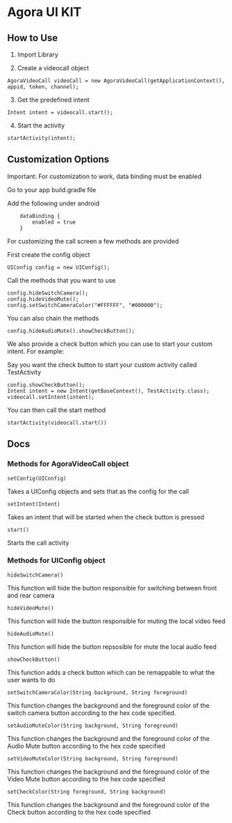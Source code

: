 # Agora UI KIT

## How to Use

1. Import Library

2. Create a videocall object

```
AgoraVideoCall videoCall = new AgoraVideoCall(getApplicationContext(), appid, token, channel);
```

3. Get the predefined intent

```
Intent intent = videocall.start();
```

4. Start the activity

```
startActivity(intent);
```

## Customization Options

Important: For customization to work, data binding must be enabled

Go to your app build.gradle file

Add the following under android

```
    dataBinding {
        enabled = true
    }
```


For customizing the call screen a few methods are provided  

First create the config object

```
UIConfig config = new UIConfig();
```

Call the methods that you want to use

```
config.hideSwitchCamera();
config.hideVideoMute();
config.setSwitchCameraColor("#FFFFFF", "#000000");
```

You can also chain the methods

```
config.hideAudioMute().showCheckButton();
```

We also provide a check button which you can use to start your custom intent. For example:  

Say you want the check button to start your custom activity called TestActivity

```
config.showCheckButton();
Intent intent = new Intent(getBaseContext(), TestActivity.class);
videocall.setIntent(intent);
```

You can then call the start method 

```
startActivity(videocall.start())
```


## Docs

### Methods for AgoraVideoCall object

```setConfig(UIConfig)```

Takes a UIConfig objects and sets that as the config for the call

```setIntent(Intent)```

Takes an intent that will be started when the check button is pressed


```start()```

Starts the call activity

### Methods for UIConfig object

```hideSwitchCamera()```

This function will hide the button responsible for switching between front and rear camera

```hideVideoMute()```

This function will hide the button responsible for muting the local video feed

```hideAudioMute()```

This function will hide the button repsosible for mute the local audio feed

```showCheckButton()```

This function adds a check button which can be remappable to what the user wants to do

```setSwitchCameraColor(String background, String foreground)```

This function changes the background and the foreground color of the switch camera button according to the hex code specified. 

```setAudioMuteColor(String background, String foreground)```

This function changes the background and the foreground color of the Audio Mute button according to the hex code specified

```setVideoMuteColor(String background, String foreground)```

This function changes the background and the foreground color of the Video Mute button according to the hex code specified

```setCheckColor(String foreground, String background)```

This function changes the background and the foreground color of the Check button according to the hex code specified
